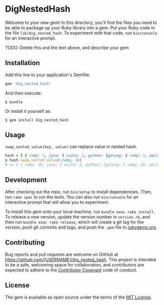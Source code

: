 # DigNestedHash

Welcome to your new gem! In this directory, you'll find the files you need to be able to package up your Ruby library into a gem. Put your Ruby code in the file `lib/dig_nested_hash`. To experiment with that code, run `bin/console` for an interactive prompt.

TODO: Delete this and the text above, and describe your gem

## Installation

Add this line to your application's Gemfile:

```ruby
gem 'dig_nested_hash'
```

And then execute:

    $ bundle

Or install it yourself as:

    $ gem install dig_nested_hash

## Usage

`swap_nested_value(key, value)` can replace value in nested hash.

```rb
hash = { { ruby: 1, java: { scala: 2, python: [golang: { ruby: 3, perl: 4 }, ruby: 5] } } }
p hash.swap_nested_value(:ruby, 10)
# => { { ruby: 10, java: { scala: 2, python: [golang: { ruby: 10, perl: 4 }, ruby: 10] } } }
```

## Development

After checking out the repo, run `bin/setup` to install dependencies. Then, run `rake spec` to run the tests. You can also run `bin/console` for an interactive prompt that will allow you to experiment.

To install this gem onto your local machine, run `bundle exec rake install`. To release a new version, update the version number in `version.rb`, and then run `bundle exec rake release`, which will create a git tag for the version, push git commits and tags, and push the `.gem` file to [rubygems.org](https://rubygems.org).

## Contributing

Bug reports and pull requests are welcome on GitHub at https://github.com/[USERNAME]/dig_nested_hash. This project is intended to be a safe, welcoming space for collaboration, and contributors are expected to adhere to the [Contributor Covenant](http://contributor-covenant.org) code of conduct.


## License

The gem is available as open source under the terms of the [MIT License](http://opensource.org/licenses/MIT).
